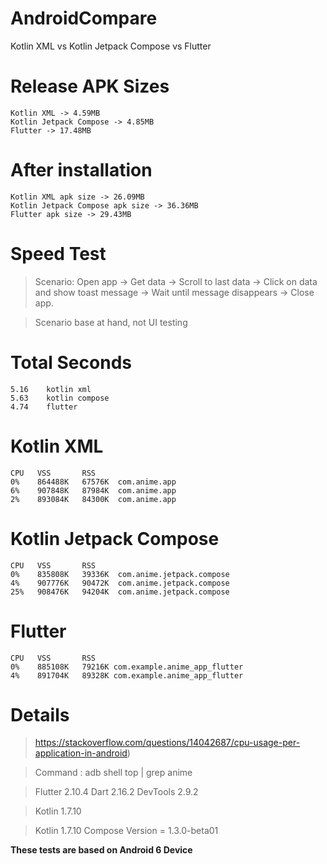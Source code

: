# AndroidCompare
Kotlin XML vs Kotlin Jetpack Compose vs Flutter

# Release APK Sizes
```
Kotlin XML -> 4.59MB
Kotlin Jetpack Compose -> 4.85MB
Flutter -> 17.48MB
```

# After installation
```
Kotlin XML apk size -> 26.09MB
Kotlin Jetpack Compose apk size -> 36.36MB
Flutter apk size -> 29.43MB
```

# Speed Test
> Scenario: Open app -> Get data -> Scroll to last data -> Click on data and show toast message -> Wait until message disappears -> Close app.

> Scenario base at hand, not UI testing

# Total Seconds
```
5.16 	kotlin xml 
5.63 	kotlin compose
4.74 	flutter
```

# Kotlin XML 
```
CPU   VSS       RSS
0%    864488K   67576K  com.anime.app
6%    907848K   87984K  com.anime.app
2%    893084K   84300K  com.anime.app
```

# Kotlin Jetpack Compose
```
CPU   VSS       RSS
0%    835808K   39336K  com.anime.jetpack.compose
4%    907776K   90472K  com.anime.jetpack.compose
25%   908476K   94204K  com.anime.jetpack.compose
```

# Flutter
```
CPU   VSS       RSS
0%    885108K   79216K com.example.anime_app_flutter
4%    891704K   89328K com.example.anime_app_flutter
```

# Details 

> https://stackoverflow.com/questions/14042687/cpu-usage-per-application-in-android)

> Command : adb shell top | grep anime

> Flutter 2.10.4 Dart 2.16.2  DevTools 2.9.2

> Kotlin 1.7.10

> Kotlin 1.7.10 Compose Version = 1.3.0-beta01

**These tests are based on Android 6 Device**
